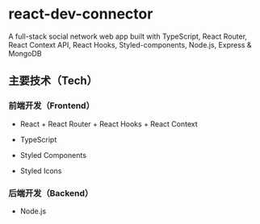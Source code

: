 # react-dev-connector
A full-stack social network web app built with TypeScript, React Router, React Context API, React Hooks, Styled-components, Node.js, Express & MongoDB

## 主要技术（Tech）
### 前端开发（Frontend）
* React + React Router + React Hooks + React Context

* TypeScript

* Styled Components

* Styled Icons

### 后端开发（Backend）
* Node.js
